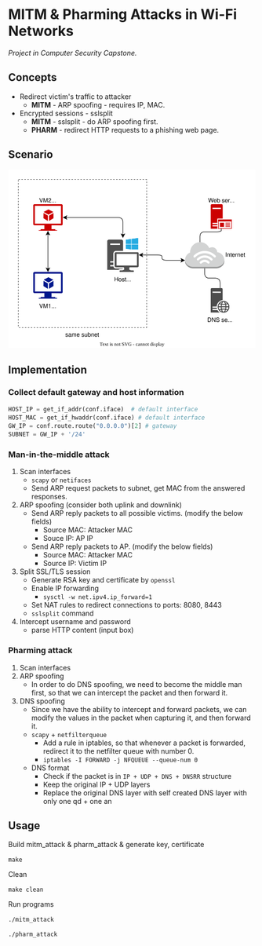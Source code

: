 <h1> MITM & Pharming Attacks in Wi-Fi Networks </h1>

*Project in Computer Security Capstone.*

<h2> Concepts </h2>

* Redirect victim's traffic to attacker
    * **MITM** - ARP spoofing - requires IP, MAC.
* Encrypted sessions - sslsplit
    * **MITM** - sslsplit - do ARP spoofing first.
    * **PHARM** - redirect HTTP requests to a phishing web page.

<h2> Scenario </h2>

![Attack scenario](/images/scenario.drawio.svg)

<h2> Implementation </h2>

<h3> Collect default gateway and host information </h3>

```python
HOST_IP = get_if_addr(conf.iface)  # default interface
HOST_MAC = get_if_hwaddr(conf.iface) # default interface
GW_IP = conf.route.route("0.0.0.0")[2] # gateway
SUBNET = GW_IP + '/24'
```

<h3> Man-in-the-middle attack </h3>

1. Scan interfaces
    * `scapy` or `netifaces`
    * Send ARP request packets to subnet, get MAC from the answered responses.
2. ARP spoofing (consider both uplink and downlink)
    * Send ARP reply packets to all possible victims. (modify the below fields)
        * Source MAC: Attacker MAC
        * Souce IP: AP IP
    * Send ARP reply packets to AP. (modify the below fields)
        * Source MAC: Attacker MAC
        * Source IP: Victim IP
3. Split SSL/TLS session
    * Generate RSA key and certificate by `openssl`
    * Enable IP forwarding
        * `sysctl -w net.ipv4.ip_forward=1`
    * Set NAT rules to redirect connections to ports: 8080, 8443
    * `sslsplit` command
4. Intercept username and password
    * parse HTTP content (input box)

<h3> Pharming attack </h3>

1. Scan interfaces
2. ARP spoofing
    * In order to do DNS spoofing, we need to become the middle man first, so that we can intercept the packet and then forward it.
3. DNS spoofing
    * Since we have the ability to intercept and forward packets, we can modify the values in the packet when capturing it, and then forward it.
    * `scapy` + `netfilterqueue`
        * Add a rule in iptables, so that whenever a packet is forwarded, redirect it to the netfilter queue with number 0.
        * `iptables -I FORWARD -j NFQUEUE --queue-num 0`
    * DNS format
        * Check if the packet is in `IP + UDP + DNS + DNSRR` structure
        * Keep the original IP + UDP layers
        * Replace the original DNS layer with self created DNS layer with only one qd + one an

<h2> Usage </h2>

Build mitm_attack & pharm_attack & generate key, certificate
```
make
```

Clean
```
make clean
```

Run programs
```
./mitm_attack
```
```
./pharm_attack
```
